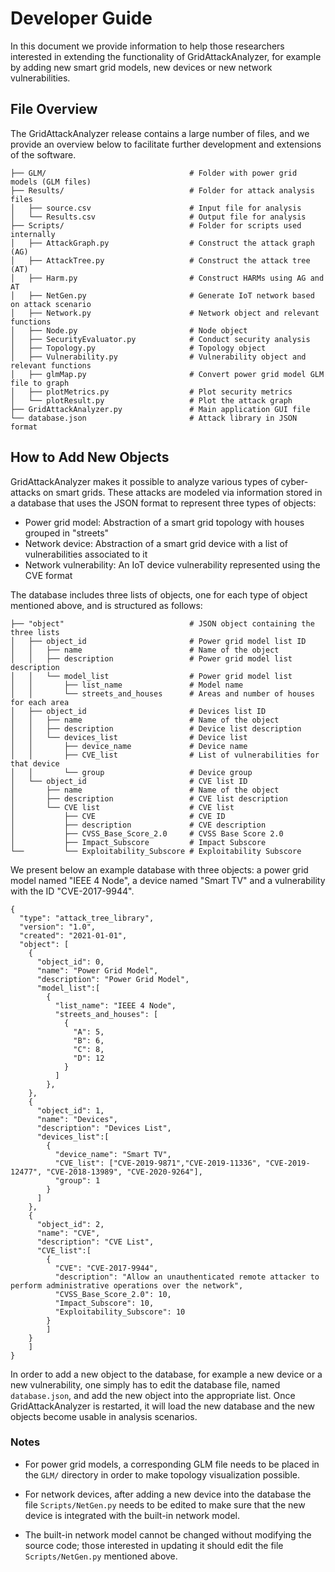 
# Developer Guide

In this document we provide information to help those researchers
interested in extending the functionality of GridAttackAnalyzer, for
example by adding new smart grid models, new devices or new network
vulnerabilities.


## File Overview

The GridAttackAnalyzer release contains a large number of files, and
we provide an overview below to facilitate further development and
extensions of the software.

```
├── GLM/                                # Folder with power grid models (GLM files)
├── Results/                            # Folder for attack analysis files
│   ├── source.csv                      # Input file for analysis
│   └── Results.csv                     # Output file for analysis
├── Scripts/                            # Folder for scripts used internally
│   ├── AttackGraph.py                  # Construct the attack graph (AG)
│   ├── AttackTree.py                   # Construct the attack tree (AT)
│   ├── Harm.py                         # Construct HARMs using AG and AT
│   ├── NetGen.py                       # Generate IoT network based on attack scenario
│   ├── Network.py                      # Network object and relevant functions
│   ├── Node.py                         # Node object
│   ├── SecurityEvaluator.py            # Conduct security analysis
│   ├── Topology.py                     # Topology object
│   ├── Vulnerability.py                # Vulnerability object and relevant functions
│   ├── glmMap.py                       # Convert power grid model GLM file to graph
│   ├── plotMetrics.py                  # Plot security metrics
│   └── plotResult.py                   # Plot the attack graph
├── GridAttackAnalyzer.py               # Main application GUI file
└── database.json                       # Attack library in JSON format
```


## How to Add New Objects

GridAttackAnalyzer makes it possible to analyze various types of
cyber-attacks on smart grids. These attacks are modeled via
information stored in a database that uses the JSON format to
represent three types of objects:
* Power grid model: Abstraction of a smart grid topology with houses
  grouped in "streets"
* Network device: Abstraction of a smart grid device with a list of
  vulnerabilities associated to it
* Network vulnerability: An IoT device vulnerability represented using
  the CVE format

The database includes three lists of objects, one for each type of
object mentioned above, and is structured as follows:

```
├── "object"                            # JSON object containing the three lists
│   ├── object_id                       # Power grid model list ID
│   │   ├── name                        # Name of the object
│   │   ├── description                 # Power grid model list description
│   │   └── model_list                  # Power grid model list
│   │       ├── list_name               # Model name
│   │       └── streets_and_houses      # Areas and number of houses for each area
│   ├── object_id                       # Devices list ID
│   │   ├── name                        # Name of the object
│   │   ├── description                 # Device list description
│   │   └── devices_list                # Device list
│   │       ├── device_name             # Device name
│   │       ├── CVE_list                # List of vulnerabilities for that device
│   │       └── group                   # Device group
│   └── object_id                       # CVE list ID
│       ├── name                        # Name of the object
│       ├── description                 # CVE list description
│       └── CVE list                    # CVE list
│           ├── CVE                     # CVE ID
│           ├── description             # CVE description
│           ├── CVSS_Base_Score_2.0     # CVSS Base Score 2.0
│           ├── Impact_Subscore         # Impact Subscore
└──         └── Exploitability_Subscore # Exploitability Subscore
```

We present below an example database with three objects: a power grid
model named "IEEE 4 Node", a device named "Smart TV" and a
vulnerability with the ID "CVE-2017-9944".

```
{
  "type": "attack_tree_library",
  "version": "1.0",
  "created": "2021-01-01",
  "object": [
    {
      "object_id": 0,
      "name": "Power Grid Model",
      "description": "Power Grid Model",
      "model_list":[
        {
          "list_name": "IEEE 4 Node",
          "streets_and_houses": [
            {
              "A": 5,
              "B": 6,
              "C": 8,
              "D": 12
            }
          ]
        },
    },
    {
      "object_id": 1,
      "name": "Devices",
      "description": "Devices List",
      "devices_list":[
        {
          "device_name": "Smart TV",
          "CVE_list": ["CVE-2019-9871","CVE-2019-11336", "CVE-2019-12477", "CVE-2018-13989", "CVE-2020-9264"],
          "group": 1
        }
      ]
    },
    {
      "object_id": 2,
      "name": "CVE",
      "description": "CVE List",
      "CVE_list":[
        {
          "CVE": "CVE-2017-9944",
          "description": "Allow an unauthenticated remote attacker to perform administrative operations over the network",
          "CVSS_Base_Score_2.0": 10,
          "Impact_Subscore": 10,
          "Exploitability_Subscore": 10
        }
        ]
    }
    ]
}
```

In order to add a new object to the database, for example a new device
or a new vulnerability, one simply has to edit the database file,
named `database.json`, and add the new object into the appropriate
list. Once GridAttackAnalyzer is restarted, it will load the new
database and the new objects become usable in analysis scenarios.

### Notes

* For power grid models, a corresponding GLM file needs to be placed
  in the `GLM/` directory in order to make topology visualization
  possible.

* For network devices, after adding a new device into the database the
  file `Scripts/NetGen.py` needs to be edited to make sure that the
  new device is integrated with the built-in network model.

* The built-in network model cannot be changed without modifying the
  source code; those interested in updating it should edit the file
  `Scripts/NetGen.py` mentioned above.
